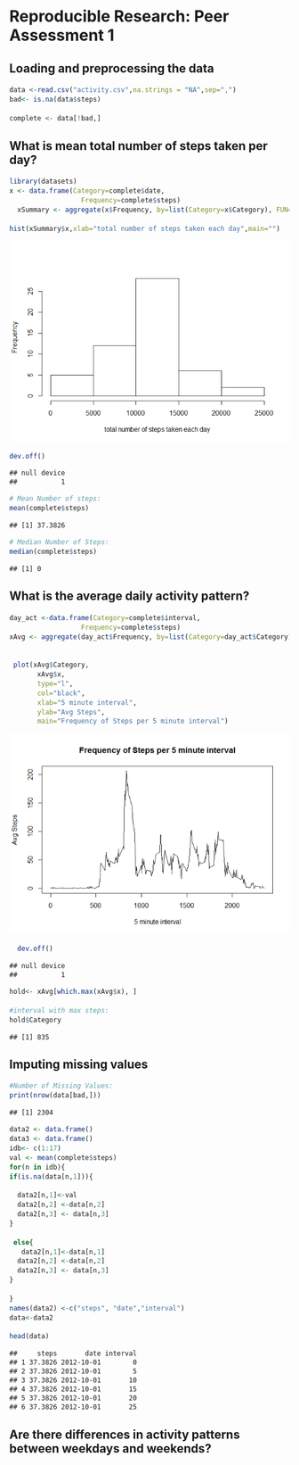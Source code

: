 # Reproducible Research: Peer Assessment 1


## Loading and preprocessing the data

```r
data <-read.csv("activity.csv",na.strings = "NA",sep=",")
bad<- is.na(data$steps)

complete <- data[!bad,]
```


## What is mean total number of steps taken per day?

```r
library(datasets)
x <- data.frame(Category=complete$date, 
                  Frequency=complete$steps)
  xSummary <- aggregate(x$Frequency, by=list(Category=x$Category), FUN=sum)

hist(xSummary$x,xlab="total number of steps taken each day",main="")
```

![](PA1_template_files/figure-html/unnamed-chunk-2-1.png) 

```r
dev.off()
```

```
## null device 
##           1
```

```r
# Mean Number of steps:
mean(complete$steps)
```

```
## [1] 37.3826
```

```r
# Median Number of Steps:
median(complete$steps)
```

```
## [1] 0
```
## What is the average daily activity pattern?

```r
day_act <-data.frame(Category=complete$interval, 
                  Frequency=complete$steps)
xAvg <- aggregate(day_act$Frequency, by=list(Category=day_act$Category), FUN=mean)


 plot(xAvg$Category,
       xAvg$x,        
       type="l",
       col="black", 
       xlab="5 minute interval", 
       ylab="Avg Steps", 
       main="Frequency of Steps per 5 minute interval")
```

![](PA1_template_files/figure-html/unnamed-chunk-3-1.png) 

```r
  dev.off()
```

```
## null device 
##           1
```

```r
hold<- xAvg[which.max(xAvg$x), ]

#interval with max steps:
hold$Category
```

```
## [1] 835
```
## Imputing missing values

```r
#Number of Missing Values:
print(nrow(data[bad,]))
```

```
## [1] 2304
```

```r
data2 <- data.frame()
data3 <- data.frame()
idb<- c(1:17)
val <- mean(complete$steps)
for(n in idb){
if(is.na(data[n,1])){
  
  data2[n,1]<-val
  data2[n,2] <-data[n,2]
  data2[n,3] <- data[n,3]
}
  
 else{
   data2[n,1]<-data[n,1]
  data2[n,2] <-data[n,2]
  data2[n,3] <- data[n,3]
}

}
names(data2) <-c("steps", "date","interval")
data<-data2

head(data)
```

```
##     steps       date interval
## 1 37.3826 2012-10-01        0
## 2 37.3826 2012-10-01        5
## 3 37.3826 2012-10-01       10
## 4 37.3826 2012-10-01       15
## 5 37.3826 2012-10-01       20
## 6 37.3826 2012-10-01       25
```

## Are there differences in activity patterns between weekdays and weekends?
